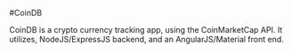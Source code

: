 #CoinDB

CoinDB is a crypto currency tracking app, using the CoinMarketCap API.  It utilizes, NodeJS/ExpressJS backend, and an AngularJS/Material front end.
